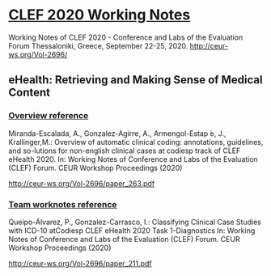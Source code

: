 # [CLEF 2020 Working Notes](http://ceur-ws.org/Vol-2696/)
Working Notes of CLEF 2020 - Conference and Labs of the Evaluation Forum
Thessaloniki, Greece, September 22-25, 2020. http://ceur-ws.org/Vol-2696/

## eHealth: Retrieving and Making Sense of Medical Content

### [Overview reference](http://ceur-ws.org/Vol-2696/paper_263.pdf)
Miranda-Escalada, A., Gonzalez-Agirre, A., Armengol-Estap ́e, J., Krallinger,M.: Overview of automatic clinical coding: annotations, guidelines, and so-lutions for non-english clinical cases at codiesp track of CLEF eHealth 2020. In: Working Notes of Conference and Labs of the Evaluation (CLEF) Forum. CEUR Workshop Proceedings (2020) 

http://ceur-ws.org/Vol-2696/paper_263.pdf



### [Team worknotes reference](http://ceur-ws.org/Vol-2696/paper_211.pdf)
Queipo-Álvarez, P., Gonzalez-Carrasco, I.: Classifying Clinical Case Studies with ICD-10 atCodiesp CLEF eHealth 2020 Task 1-Diagnostics In: Working Notes of Conference and Labs of the Evaluation (CLEF) Forum. CEUR Workshop Proceedings (2020) 
 
http://ceur-ws.org/Vol-2696/paper_211.pdf
